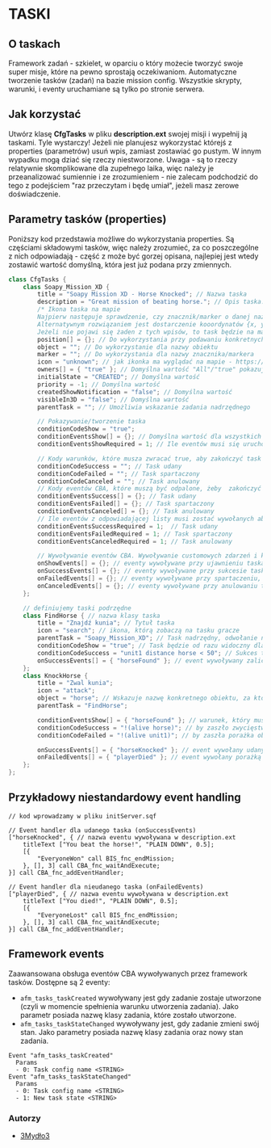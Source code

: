 # TASKI

## O taskach

Framework zadań - szkielet, w oparciu o który możecie tworzyć swoje super misje, które na pewno sprostają oczekiwaniom. Automatyczne tworzenie tasków (zadań) na bazie mission config. Wszystkie skrypty, warunki, i eventy uruchamiane są tylko po stronie serwera.

## Jak korzystać

Utwórz klasę **CfgTasks** w pliku **description.ext** swojej misji i wypełnij ją taskami. Tyle wystarczy!
Jeżeli nie planujesz wykorzystać którejś z properties (parametrów) usuń wpis, zamiast zostawiać go pustym. W innym wypadku mogą dziać się rzeczy niestworzone. Uwaga - są to rzeczy relatywnie skomplikowane dla zupełnego laika, więc należy je przeanalizować sumiennie i ze zrozumieniem - nie zalecam podchodzić do tego z podejściem "raz przeczytam i będę umiał", jeżeli masz zerowe doświadczenie.

## Parametry tasków (properties)

Poniższy kod przedstawia możliwe do wykorzystania properties. Są częściami składowymi tasków, więc należy zrozumieć, za co poszczególne z nich odpowiadają - część z może być gorzej opisana, najlepiej jest wtedy zostawić wartość domyślną, która jest już podana przy zmiennych.

```hpp
class CfgTasks {
    class Soapy_Mission_XD {
        title = "Soapy Mission XD - Horse Knocked"; // Nazwa taska
        description = "Great mission of beating horse."; // Opis taska. Nie korzysta z łamaczy tekstu (klawisz enter). Jeżeli jest ci to potrzebne, użyj stringtable.
        /* Ikona taska na mapie
        Najpierw następuje sprawdzenie, czy znacznik/marker o danej nazwie istnieje. Jeżeli nie istnieje, to wyszukuje obiektu w namespace'ie misji.
        Alternatywnym rozwiązaniem jest dostarczenie kooordynatów {x, y, z}.
        Jeżeli nie pojawi się żaden z tych wpisów, to task będzie na mapie niewidoczny.*/
        position[] = {}; // Do wykorzystania przy podawaniu konkretnych koordynatów
        object = ""; // Do wykorzystanie dla nazwy obiektu
        marker = ""; // Do wykorzystania dla nazwy znacznika/markera
        icon = "unknown"; // jak ikonka ma wyglądać na mapie - https://community.bistudio.com/wiki/Arma_3_Task_Framework#Task_icons - tutaj znajdziecie wylistowane możliwości.
        owners[] = { "true" }; // Domyślna wartość "All"/"true" pokazuje zadanie wszystkim graczom.
        initialState = "CREATED"; // Domyślna wartość
        priority = -1; // Domyślna wartość
        createdShowNotification = "false"; // Domyślna wartość
        visibleIn3D = "false"; // Domyślna wartość
        parentTask = ""; // Umożliwia wskazanie zadania nadrzędnego

        // Pokazywanie/tworzenie taska
        conditionCodeShow = "true";
        conditionEventsShow[] = {}; // Domyślna wartość dla wszystkich conditionEvents*[] jest równa [] co przekłada się na {} w configu.
        conditionEventsShowRequired = 1; // Ile eventów musi się uruchomić, aby spełnić warunek uruchomienia eventów.

        // Kody warunków, które musza zwracać true, aby zakończyć task
        conditionCodeSuccess = ""; // Task udany
        conditionCodeFailed = ""; // Task spartaczony
        conditionCodeCanceled = ""; // Task anulowany
        // Kody eventów CBA, które muszą być odpalone, żeby  zakończyć task
        conditionEventsSuccess[] = {}; // Task udany
        conditionEventsFailed[] = {}; // Task spartaczony
        conditionEventsCanceled[] = {}; // Task anulowany
        // Ile eventów z odpowiadającej listy musi zostać wywołanych aby zadanie zostało zakończone w określony sposób
        conditionEventsSuccessRequired = 1;  // Task udany
        conditionEventsFailedRequired = 1; // Task spartaczony
        conditionEventsCanceledRequired = 1; // Task anulowany

        // Wywoływanie eventów CBA. Wywoływanie customowych zdarzeń i kodu odbywa się przez dodanie odpowiednich event handlerów CBA na serwerze - patrz niżej.
        onShowEvents[] = {}; // eventy wywoływane przy ujawnieniu taska
        onSuccessEvents[] = {}; // eventy wywoływane przy sukcesie taska
        onFailedEvents[] = {}; // eventy wywoływane przy spartaczeniu, porażce taska
        onCanceledEvents[] = {}; // eventy wywoływane przy anulowaniu taska
    };

    // definiujemy taski podrzędne
    class FindHorse { // nazwa klasy taska
        title = "Znajdź kunia"; // Tytuł taska
        icon = "search"; // ikona, którą zobaczą na tasku gracze
        parentTask = "Soapy_Mission_XD"; // Task nadrzędny, odwołanie następuje po nazwie klasy
        conditionCodeShow = "true"; // Task będzie od razu widoczny dla graczy na liście tasków
        conditionCodeSuccess = "unit1 distance horse < 50"; // Sukces taska nastąpi w momencie, kiedy dystans między obiektami unit1 oraz horse < 50
        onSuccessEvents[] = { "horseFound" }; // event wywoływany zaliczeniem taska (odwołanie nastąpi nieco niżej, czytajcie uważnie)
    };
    class KnockHorse { 
        title = "Zwal kunia"; 
        icon = "attack"; 
        object = "horse"; // Wskazuje nazwę konkretnego obiektu, za którym będzie podążał task na mapie
        parentTask = "FindHorse";

        conditionEventsShow[] = { "horseFound" }; // warunek, który musi być spełniony, by task się pojawił. Patrz onSuccessEvents[] dla zadania FindHorse
        conditionCodeSuccess = "!(alive horse)"; // by zaszło zwycięstwo obiekt "horse" ma być martwy (negacją jest znak "!")
        conditionCodeFailed = "!(alive unit1)"; // by zaszła porażka obiekt "unit1" ma być martwy

        onSuccessEvents[] = { "horseKnocked" }; // event wywołany udanym zakończeniem taska, przykład obsługi w rozdziale "Przykładowy niestandardowy event handling"
        onFailedEvents[] = { "playerDied" }; // event wywołany porażką taska, przykład obsługi w rozdziale "Przykładowy niestandardowy event handling"
    };
};
```

## Przykładowy niestandardowy event handling 

```sqf
// kod wprowadzamy w pliku initServer.sqf

// Event handler dla udanego taska (onSuccessEvents)
["horseKnocked", { // nazwa eventu wywoływana w description.ext
    titleText ["You beat the horse!", "PLAIN DOWN", 0.5];
    [{
        "EveryoneWon" call BIS_fnc_endMission;
    }, [], 3] call CBA_fnc_waitAndExecute;
}] call CBA_fnc_addEventHandler;

// Event handler dla nieudanego taska (onFailedEvents)
["playerDied", { // nazwa eventu wywoływana w description.ext
    titleText ["You died!", "PLAIN DOWN", 0.5];
    [{
        "EveryoneLost" call BIS_fnc_endMission;
    }, [], 3] call CBA_fnc_waitAndExecute;
}] call CBA_fnc_addEventHandler;
```

## Framework events

Zaawansowana obsługa eventów CBA wywoływanych przez framework tasków. Dostępne są 2 eventy:

- `afm_tasks_taskCreated` wywoływany jest gdy zadanie zostaje utworzone (czyli w momencie spełnienia warunku utworzenia zadania). Jako parametr posiada nazwę klasy zadania, które zostało utworzone.
- `afm_tasks_taskStateChanged` wywoływany jest, gdy zadanie zmieni swój stan. Jako parametry posiada nazwę klasy zadania oraz nowy stan zadania.

```
Event "afm_tasks_taskCreated"
  Params
  - 0: Task config name <STRING>
Event "afm_tasks_taskStateChanged"
  Params
  - 0: Task config name <STRING>
  - 1: New task state <STRING>
```

### Autorzy
- [3Mydło3](http://github.com/3Mydlo3)
